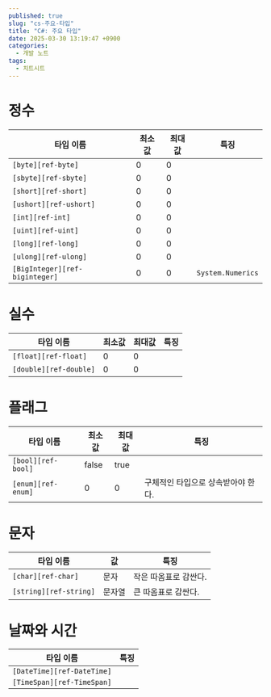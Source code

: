 ```yaml
---
published: true
slug: "cs-주요-타입"
title: "C#: 주요 타입"
date: 2025-03-30 13:19:47 +0900
categories:
  - 개발 노트
tags:
  - 치트시트
---
```

# 정수

| 타입 이름 | 최소값 | 최대값 | 특징 |
|---|---|---|---|
| `[byte][ref-byte]` | 0 | 0 | |
| `[sbyte][ref-sbyte]` | 0 | 0 | |
| `[short][ref-short]` | 0 | 0 | |
| `[ushort][ref-ushort]` | 0 | 0 | |
| `[int][ref-int]` | 0 | 0 | |
| `[uint][ref-uint]` | 0 | 0 | |
| `[long][ref-long]` | 0 | 0 | |
| `[ulong][ref-ulong]` | 0 | 0 | |
| `[BigInteger][ref-biginteger]` | 0 | 0 | `System.Numerics` |

[ref-byte]: https://learn.microsoft.com/en-us/dotnet/api/system.byte
[ref-sbyte]: https://learn.microsoft.com/en-us/dotnet/api/system.sbyte
[ref-short]: https://learn.microsoft.com/en-us/dotnet/api/system.short
[ref-ushort]: https://learn.microsoft.com/en-us/dotnet/api/system.ushort
[ref-int]: https://learn.microsoft.com/en-us/dotnet/api/system.int
[ref-uint]: https://learn.microsoft.com/en-us/dotnet/api/system.uint
[ref-long]: https://learn.microsoft.com/en-us/dotnet/api/system.long
[ref-ulong]: https://learn.microsoft.com/en-us/dotnet/api/system.ulong
[ref-biginteger]: https://learn.microsoft.com/en-us/dotnet/api/system.numerics.biginteger

# 실수

| 타입 이름 | 최소값 | 최대값 | 특징 |
|---|---|---|---|
| `[float][ref-float]` | 0 | 0 | |
| `[double][ref-double]` | 0 | 0 | |

[ref-float]: https://learn.microsoft.com/en-us/dotnet/api/system.float
[ref-double]: https://learn.microsoft.com/en-us/dotnet/api/system.double

# 플래그

| 타입 이름 | 최소값 | 최대값 | 특징 |
|---|---|---|---|
| `[bool][ref-bool]` | false | true | |
| `[enum][ref-enum]` | 0 | 0 | 구체적인 타입으로 상속받아야 한다. |

[ref-bool]: https://learn.microsoft.com/en-us/dotnet/api/system.bool
[ref-enum]: https://learn.microsoft.com/en-us/dotnet/api/system.enum

# 문자

| 타입 이름 | 값 | 특징 |
|---|---|---|
| `[char][ref-char]` | 문자 | 작은 따옴표로 감싼다. |
| `[string][ref-string]` | 문자열 | 큰 따옴표로 감싼다. |

[ref-char]: https://learn.microsoft.com/en-us/dotnet/api/system.char
[ref-string]: https://learn.microsoft.com/en-us/dotnet/api/system.string

# 날짜와 시간

| 타입 이름 | 특징 |
|---|---|
| `[DateTime][ref-DateTime]` |  |
| `[TimeSpan][ref-TimeSpan]` |  |

[ref-datetime]: https://learn.microsoft.com/en-us/dotnet/api/system.datetime
[ref-timespan]: https://learn.microsoft.com/en-us/dotnet/api/system.timespan
